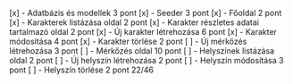 [x] - Adatbázis és modellek 3 pont
[x] - Seeder 3 pont
[x] - Főoldal 2 pont
[x] - Karakterek listázása oldal 2 pont
[x] - Karakter részletes adatai tartalmazó oldal 2 pont
[x] - Új karakter létrehozása 6 pont
[x] - Karakter módosítása 4 pont
[x] - Karakter törlése 2 pont
[ ] - Új mérkőzés létrehozása 3 pont
[ ] - Mérkőzés oldal 10 pont
[ ] - Helyszínek listázása oldal 2 pont
[ ] - Új helyszín létrehozása 2 pont
[ ] - Helyszín módosítása 3 pont
[ ] - Helyszín törlése 2 pont
22/46